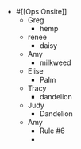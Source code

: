 - #[[Ops Onsite]]
	- Greg
		- hemp
	- renee
		- daisy
	- Amy
		- milkweed
	- Elise
		- Palm
	- Tracy
		- dandelion
	- Judy
		- Dandelion
	- Amy
		- Rule #6
		-